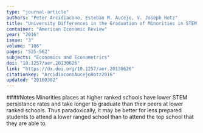 ```yaml
---
type: "journal-article"
authors: "Peter Arcidiacono, Esteban M. Aucejo, V. Joseph Hotz"
title: "University Differences in the Graduation of Minorities in STEM Fields: Evidence from California"
container: "American Economic Review"
year: "2016"
issue: "3"
volume: "106"
pages: "525-562"
subjects: "Economics and Econometrics"
doi: "10.1257/aer.20130626"
link: "https://dx.doi.org/10.1257/aer.20130626"
citationkey: "ArcidiaconoAucejoHotz2016"
updated: "20160302"
---
```


####Notes
Minorities places at higher ranked schools have lower STEM persistance rates and take longer to graduate than their peers at lower ranked schools. Thus paradoxically, it may be better for less prepared students to attend a lower ranged school than to attend the top school that they are able to.

